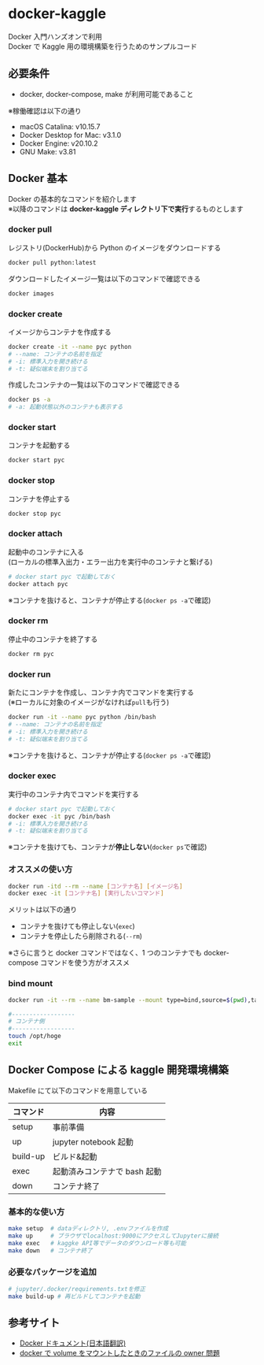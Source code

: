 # docker-kaggle

Docker 入門ハンズオンで利用  
Docker で Kaggle 用の環境構築を行うためのサンプルコード

## 必要条件

- docker, docker-compose, make が利用可能であること

※稼働確認は以下の通り

- macOS Catalina: v10.15.7
- Docker Desktop for Mac: v3.1.0
- Docker Engine: v20.10.2
- GNU Make: v3.81

## Docker 基本

Docker の基本的なコマンドを紹介します  
※以降のコマンドは **docker-kaggle ディレクトリ下で実行**するものとします

### docker pull

レジストリ(DockerHub)から Python のイメージをダウンロードする

```sh
docker pull python:latest
```

ダウンロードしたイメージ一覧は以下のコマンドで確認できる

```sh
docker images
```

### docker create

イメージからコンテナを作成する

```sh
docker create -it --name pyc python
# --name: コンテナの名前を指定
# -i: 標準入力を開き続ける
# -t: 疑似端末を割り当てる
```

作成したコンテナの一覧は以下のコマンドで確認できる

```sh
docker ps -a
# -a: 起動状態以外のコンテナも表示する
```

### docker start

コンテナを起動する

```sh
docker start pyc
```

### docker stop

コンテナを停止する

```sh
docker stop pyc
```

### docker attach

起動中のコンテナに入る  
(ローカルの標準入出力・エラー出力を実行中のコンテナと繋げる)

```sh
# docker start pyc で起動しておく
docker attach pyc
```

※コンテナを抜けると、コンテナが停止する(`docker ps -a`で確認)

### docker rm

停止中のコンテナを終了する

```sh
docker rm pyc
```

### docker run

新たにコンテナを作成し、コンテナ内でコマンドを実行する  
(※ローカルに対象のイメージがなければ`pull`も行う)

```sh
docker run -it --name pyc python /bin/bash
# --name: コンテナの名前を指定
# -i: 標準入力を開き続ける
# -t: 疑似端末を割り当てる
```

※コンテナを抜けると、コンテナが停止する(`docker ps -a`で確認)

### docker exec

実行中のコンテナ内でコマンドを実行する

```sh
# docker start pyc で起動しておく
docker exec -it pyc /bin/bash
# -i: 標準入力を開き続ける
# -t: 疑似端末を割り当てる
```

※コンテナを抜けても、コンテナが**停止しない**(`docker ps`で確認)

### オススメの使い方

```sh
docker run -itd --rm --name [コンテナ名] [イメージ名]
docker exec -it [コンテナ名] [実行したいコマンド]
```

メリットは以下の通り

- コンテナを抜けても停止しない(`exec`)
- コンテナを停止したら削除される(`--rm`)

※さらに言うと docker コマンドではなく、1 つのコンテナでも docker-compose コマンドを使う方がオススメ

### bind mount

```sh
docker run -it --rm --name bm-sample --mount type=bind,source=$(pwd),target=/opt python /bin/bash

#------------------
# コンテナ側
#------------------
touch /opt/hoge
exit
```

## Docker Compose による kaggle 開発環境構築

Makefile にて以下のコマンドを用意している

| コマンド | 内容                         |
| -------- | ---------------------------- |
| setup    | 事前準備                     |
| up       | jupyter notebook 起動        |
| build-up | ビルド&起動                  |
| exec     | 起動済みコンテナで bash 起動 |
| down     | コンテナ終了                 |

### 基本的な使い方

```sh
make setup  # dataディレクトリ, .envファイルを作成
make up     # ブラウザでlocalhost:9000にアクセスしてJupyterに接続
make exec   # kaggke API等でデータのダウンロード等も可能
make down   # コンテナ終了
```

### 必要なパッケージを追加

```sh
# jupyter/.docker/requirements.txtを修正
make build-up # 再ビルドしてコンテナを起動
```

## 参考サイト

- [Docker ドキュメント(日本語翻訳)](https://matsuand.github.io/docs.docker.jp.onthefly/)
- [docker で volume をマウントしたときのファイルの owner 問題](https://qiita.com/yohm/items/047b2e68d008ebb0f001)

